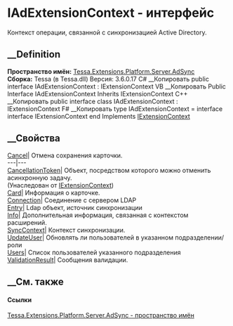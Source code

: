 # IAdExtensionContext - интерфейс
Контекст операции, связанной с синхронизацией Active Directory.
## __Definition
 **Пространство имён:**
[Tessa.Extensions.Platform.Server.AdSync](N_Tessa_Extensions_Platform_Server_AdSync.htm)  
 **Сборка:** Tessa (в Tessa.dll) Версия: 3.6.0.17
C# __Копировать
     public interface IAdExtensionContext : IExtensionContext
VB __Копировать
     Public Interface IAdExtensionContext
    	Inherits IExtensionContext
C++ __Копировать
     public interface class IAdExtensionContext : IExtensionContext
F# __Копировать
     type IAdExtensionContext = 
        interface
            interface IExtensionContext
        end
Implements
    [IExtensionContext](T_Tessa_Extensions_IExtensionContext.htm)
##  __Свойства
[Cancel](P_Tessa_Extensions_Platform_Server_AdSync_IAdExtensionContext_Cancel.htm)|
Отмена сохранения карточки.  
---|---  
[CancellationToken](P_Tessa_Extensions_IExtensionContext_CancellationToken.htm)|
Объект, посредством которого можно отменить асинхронную задачу.  
(Унаследован от [IExtensionContext](T_Tessa_Extensions_IExtensionContext.htm))  
[Card](P_Tessa_Extensions_Platform_Server_AdSync_IAdExtensionContext_Card.htm)|
Информация о карточке.  
[Connection](P_Tessa_Extensions_Platform_Server_AdSync_IAdExtensionContext_Connection.htm)|
Соединение с сервером LDAP  
[Entry](P_Tessa_Extensions_Platform_Server_AdSync_IAdExtensionContext_Entry.htm)|
Ldap объект, источник синхронизации  
[Info](P_Tessa_Extensions_Platform_Server_AdSync_IAdExtensionContext_Info.htm)|
Дополнительная информация, связанная с контекстом расширений.  
[SyncContext](P_Tessa_Extensions_Platform_Server_AdSync_IAdExtensionContext_SyncContext.htm)|
Контекст синхронизации.  
[UpdateUser](P_Tessa_Extensions_Platform_Server_AdSync_IAdExtensionContext_UpdateUser.htm)|
Обновлять ли пользователей в указанном подразделении/роли  
[Users](P_Tessa_Extensions_Platform_Server_AdSync_IAdExtensionContext_Users.htm)|
Список пользователей указанного подразделения  
[ValidationResult](P_Tessa_Extensions_Platform_Server_AdSync_IAdExtensionContext_ValidationResult.htm)|
Сообщения валидации.  
##  __См. также
#### Ссылки
[Tessa.Extensions.Platform.Server.AdSync - пространство
имён](N_Tessa_Extensions_Platform_Server_AdSync.htm)
